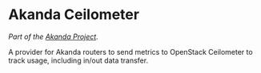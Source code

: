 # Akanda Ceilometer

*Part of the [Akanda Project](https://github.com/dreamhost/akanda).*

A provider for Akanda routers to send metrics to OpenStack Ceilometer to track
usage, including in/out data transfer.

